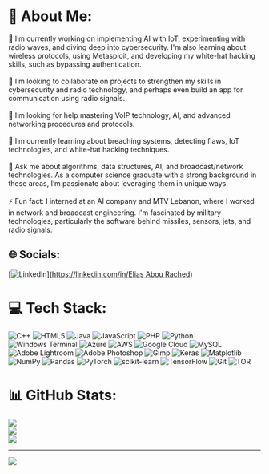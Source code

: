 # 💫 About Me:
🔭 I’m currently working on implementing AI with IoT, experimenting with radio waves, and diving deep into cybersecurity. I'm also learning about wireless protocols, using Metasploit, and developing my white-hat hacking skills, such as bypassing authentication.<br><br>👯 I’m looking to collaborate on projects to strengthen my skills in cybersecurity and radio technology, and perhaps even build an app for communication using radio signals.<br><br>🤝 I’m looking for help mastering VoIP technology, AI, and advanced networking procedures and protocols.<br><br>🌱 I’m currently learning about breaching systems, detecting flaws, IoT technologies, and white-hat hacking techniques.<br><br>💬 Ask me about algorithms, data structures, AI, and broadcast/network technologies. As a computer science graduate with a strong background in these areas, I’m passionate about leveraging them in unique ways.<br><br>⚡ Fun fact: I interned at an AI company and MTV Lebanon, where I worked in network and broadcast engineering. I'm fascinated by military technologies, particularly the software behind missiles, sensors, jets, and radio signals.<br>


## 🌐 Socials:
[![LinkedIn](https://img.shields.io/badge/LinkedIn-%230077B5.svg?logo=linkedin&logoColor=white)]([https://linkedin.com/in/Elias Abou Rached](https://www.linkedin.com/in/elias-abou-rached-011a85228?lipi=urn%3Ali%3Apage%3Ad_flagship3_profile_view_base_contact_details%3B8Xd9DnX1StC9G8XjHkkLiw%3D%3D)) 

# 💻 Tech Stack:
![C++](https://img.shields.io/badge/c++-%2300599C.svg?style=for-the-badge&logo=c%2B%2B&logoColor=white) ![HTML5](https://img.shields.io/badge/html5-%23E34F26.svg?style=for-the-badge&logo=html5&logoColor=white) ![Java](https://img.shields.io/badge/java-%23ED8B00.svg?style=for-the-badge&logo=openjdk&logoColor=white) ![JavaScript](https://img.shields.io/badge/javascript-%23323330.svg?style=for-the-badge&logo=javascript&logoColor=%23F7DF1E) ![PHP](https://img.shields.io/badge/php-%23777BB4.svg?style=for-the-badge&logo=php&logoColor=white) ![Python](https://img.shields.io/badge/python-3670A0?style=for-the-badge&logo=python&logoColor=ffdd54) ![Windows Terminal](https://img.shields.io/badge/Windows%20Terminal-%234D4D4D.svg?style=for-the-badge&logo=windows-terminal&logoColor=white) ![Azure](https://img.shields.io/badge/azure-%230072C6.svg?style=for-the-badge&logo=microsoftazure&logoColor=white) ![AWS](https://img.shields.io/badge/AWS-%23FF9900.svg?style=for-the-badge&logo=amazon-aws&logoColor=white) ![Google Cloud](https://img.shields.io/badge/GoogleCloud-%234285F4.svg?style=for-the-badge&logo=google-cloud&logoColor=white) ![MySQL](https://img.shields.io/badge/mysql-4479A1.svg?style=for-the-badge&logo=mysql&logoColor=white) ![Adobe Lightroom](https://img.shields.io/badge/Adobe%20Lightroom-31A8FF.svg?style=for-the-badge&logo=Adobe%20Lightroom&logoColor=white) ![Adobe Photoshop](https://img.shields.io/badge/adobe%20photoshop-%2331A8FF.svg?style=for-the-badge&logo=adobe%20photoshop&logoColor=white) ![Gimp](https://img.shields.io/badge/Gimp-657D8B?style=for-the-badge&logo=gimp&logoColor=FFFFFF) ![Keras](https://img.shields.io/badge/Keras-%23D00000.svg?style=for-the-badge&logo=Keras&logoColor=white) ![Matplotlib](https://img.shields.io/badge/Matplotlib-%23ffffff.svg?style=for-the-badge&logo=Matplotlib&logoColor=black) ![NumPy](https://img.shields.io/badge/numpy-%23013243.svg?style=for-the-badge&logo=numpy&logoColor=white) ![Pandas](https://img.shields.io/badge/pandas-%23150458.svg?style=for-the-badge&logo=pandas&logoColor=white) ![PyTorch](https://img.shields.io/badge/PyTorch-%23EE4C2C.svg?style=for-the-badge&logo=PyTorch&logoColor=white) ![scikit-learn](https://img.shields.io/badge/scikit--learn-%23F7931E.svg?style=for-the-badge&logo=scikit-learn&logoColor=white) ![TensorFlow](https://img.shields.io/badge/TensorFlow-%23FF6F00.svg?style=for-the-badge&logo=TensorFlow&logoColor=white) ![Git](https://img.shields.io/badge/git-%23F05033.svg?style=for-the-badge&logo=git&logoColor=white) ![TOR](https://img.shields.io/badge/tor-%237E4798.svg?style=for-the-badge&logo=tor-project&logoColor=white)
# 📊 GitHub Stats:
![](https://github-readme-stats.vercel.app/api?username=eliasabr&theme=dark&hide_border=false&include_all_commits=false&count_private=false)<br/>
![](https://github-readme-streak-stats.herokuapp.com/?user=eliasabr&theme=dark&hide_border=false)<br/>
![](https://github-readme-stats.vercel.app/api/top-langs/?username=eliasabr&theme=dark&hide_border=false&include_all_commits=false&count_private=false&layout=compact)

---
[![](https://visitcount.itsvg.in/api?id=eliasabr&icon=0&color=0)](https://visitcount.itsvg.in)

<!-- Proudly created with GPRM ( https://gprm.itsvg.in ) -->
